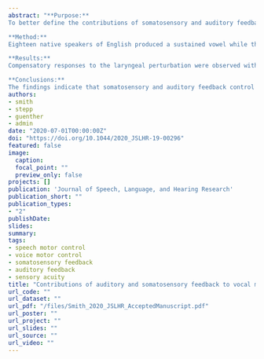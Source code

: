 ```yaml
---
abstract: "**Purpose:**
To better define the contributions of somatosensory and auditory feedback in vocal motor control, a laryngeal perturbation experiment was conducted with and without masking of auditory feedback.\n 

**Method:**
Eighteen native speakers of English produced a sustained vowel while their larynx was physically and externally displaced on a subset of trials. For the condition with auditory masking, speech-shaped noise was played via earphones at 90 dB SPL. Responses to the laryngeal perturbation were compared to responses by the same participants to an auditory perturbation experiment that involved a 100-cent downward shift in fundamental frequency (fo). Responses were also examined in relation to a measure of auditory acuity.\n

**Results:**
Compensatory responses to the laryngeal perturbation were observed with and without auditory masking. The level of compensation was greatest in the laryngeal perturbation condition without auditory masking, followed by the condition with auditory masking; the level of compensation was smallest in the auditory perturbation experiment. No relationship was found between the degree of compensation to auditory versus laryngeal perturbations, and the variation in responses in both perturbation experiments was not related to auditory acuity.\n

**Conclusions:** 
The findings indicate that somatosensory and auditory feedback control mechanisms work together to compensate for laryngeal perturbations, resulting in the greatest degree of compensation when both sources of feedback are available. In contrast, these two control mechanisms work in competition in response to auditory perturbations, resulting in an overall smaller degree of compensation."
authors:
- smith
- stepp
- guenther
- admin
date: "2020-07-01T00:00:00Z"
doi: "https://doi.org/10.1044/2020_JSLHR-19-00296"
featured: false
image:
  caption: 
  focal_point: ""
  preview_only: false
projects: []
publication: 'Journal of Speech, Language, and Hearing Research'
publication_short: ""
publication_types:
- "2"
publishDate:
slides: 
summary:
tags:
- speech motor control
- voice motor control
- somatosensory feedback
- auditory feedback
- sensory acuity
title: "Contributions of auditory and somatosensory feedback to vocal motor control"
url_code: ""
url_dataset: ""
url_pdf: "/files/Smith_2020_JSLHR_AcceptedManuscript.pdf"
url_poster: ""
url_project: ""
url_slides: ""
url_source: ""
url_video: ""
---
```

